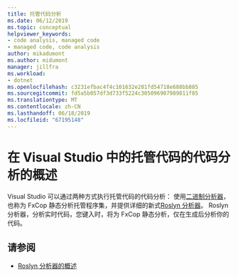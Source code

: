 ```yaml
---
title: 托管代码分析
ms.date: 06/12/2019
ms.topic: conceptual
helpviewer_keywords:
- code analysis, managed code
- managed code, code analysis
author: mikadumont
ms.author: midumont
manager: jillfra
ms.workload:
- dotnet
ms.openlocfilehash: c3231efbac4f4c101632e281fd54718e688bb885
ms.sourcegitcommit: fd5a5b057df3d733f5224c305096907989811f85
ms.translationtype: MT
ms.contentlocale: zh-CN
ms.lasthandoff: 06/18/2019
ms.locfileid: "67195148"
---
```

# <a name="overview-of-code-analysis-for-managed-code-in-visual-studio"></a>在 Visual Studio 中的托管代码的代码分析的概述

Visual Studio 可以通过两种方式执行托管代码的代码分析： 使用[二进制分析器](../code-quality/walkthrough-analyzing-managed-code-for-code-defects.md)，也称为 FxCop 静态分析托管程序集，并提供详细的新式[Roslyn 分析器](../code-quality/roslyn-analyzers-overview.md)。 Roslyn 分析器，分析实时代码，您键入时，将为 FxCop 静态分析，仅在生成后分析你的代码。  

## <a name="see-also"></a>请参阅

- [Roslyn 分析器的概述](../code-quality/roslyn-analyzers-overview.md)
